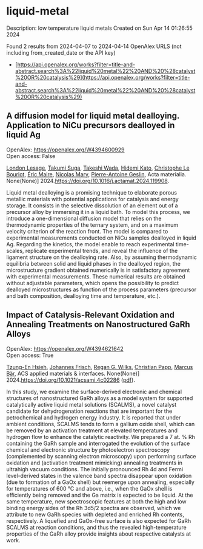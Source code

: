 # liquid-metal
Description: low temperature liquid metals
Created on Sun Apr 14 01:26:55 2024

Found 2 results from 2024-04-07 to 2024-04-14
OpenAlex URLS (not including from_created_date or the API key)
- [https://api.openalex.org/works?filter=title-and-abstract.search%3A%22liquid%20metal%22%20AND%20%28catalyst%20OR%20catalysis%29](https://api.openalex.org/works?filter=title-and-abstract.search%3A%22liquid%20metal%22%20AND%20%28catalyst%20OR%20catalysis%29)

## A diffusion model for liquid metal dealloying. Application to NiCu precursors dealloyed in liquid Ag   

OpenAlex: https://openalex.org/W4394600929    
Open access: False
    
[London Lesage](https://openalex.org/A5036413127), [Takumi Suga](https://openalex.org/A5084746380), [Takeshi Wada](https://openalex.org/A5041188879), [Hidemi Kato](https://openalex.org/A5053794201), [Christophe Le Bourlot](https://openalex.org/A5029946801), [Éric Maire](https://openalex.org/A5038738752), [Nicolas Mary](https://openalex.org/A5033042710), [Pierre-Antoine Geslin](https://openalex.org/A5011610771), Acta materialia. None(None)] 2024.https://doi.org/10.1016/j.actamat.2024.119908.
    
Liquid metal dealloying is a promising technique to elaborate porous metallic materials with potential applications for catalysis and energy storage. It consists in the selective dissolution of an element out of a precursor alloy by immersing it in a liquid bath. To model this process, we introduce a one-dimensional diffusion model that relies on the thermodynamic properties of the ternary system, and on a maximum velocity criterion of the reaction front. The model is compared to experimental measurements conducted on NiCu samples dealloyed in liquid Ag. Regarding the kinetics, the model enable to reach experimental time-scales, replicate experimental trends, and reveal the influence of the ligament structure on the dealloying rate. Also, by assuming thermodynamic equilibria between solid and liquid phases in the dealloyed region, the microstructure gradient obtained numerically is in satisfactory agreement with experimental measurements. These numerical results are obtained without adjustable parameters, which opens the possibility to predict dealloyed microstructures as function of the process parameters (precursor and bath composition, dealloying time and temperature, etc.).    

    

## Impact of Catalysis-Relevant Oxidation and Annealing Treatments on Nanostructured GaRh Alloys   

OpenAlex: https://openalex.org/W4394621642    
Open access: True
    
[Tzung-En Hsieh](https://openalex.org/A5033127863), [Johannes Frisch](https://openalex.org/A5039849571), [Regan G. Wilks](https://openalex.org/A5086358033), [Christian Papp](https://openalex.org/A5071842639), [Marcus Bär](https://openalex.org/A5084897727), ACS applied materials & interfaces. None(None)] 2024.https://doi.org/10.1021/acsami.4c02286 ([pdf](https://pubs.acs.org/doi/pdf/10.1021/acsami.4c02286)).
    
In this study, we examine the surface-derived electronic and chemical structures of nanostructured GaRh alloys as a model system for supported catalytically active liquid metal solutions (SCALMS), a novel catalyst candidate for dehydrogenation reactions that are important for the petrochemical and hydrogen energy industry. It is reported that under ambient conditions, SCALMS tends to form a gallium oxide shell, which can be removed by an activation treatment at elevated temperatures and hydrogen flow to enhance the catalytic reactivity. We prepared a 7 at. % Rh containing the GaRh sample and interrogated the evolution of the surface chemical and electronic structure by photoelectron spectroscopy (complemented by scanning electron microscopy) upon performing surface oxidation and (activation treatment mimicking) annealing treatments in ultrahigh vacuum conditions. The initially pronounced Rh 4d and Fermi level-derived states in the valence band spectra disappear upon oxidation (due to formation of a GaOx shell) but reemerge upon annealing, especially for temperatures of 600 °C and above, i.e., when the GaOx shell is efficiently being removed and the Ga matrix is expected to be liquid. At the same temperature, new spectroscopic features at both the high and low binding energy sides of the Rh 3d5/2 spectra are observed, which we attribute to new GaRh species with depleted and enriched Rh contents, respectively. A liquefied and GaOx-free surface is also expected for GaRh SCALMS at reaction conditions, and thus the revealed high-temperature properties of the GaRh alloy provide insights about respective catalysts at work.    

    
